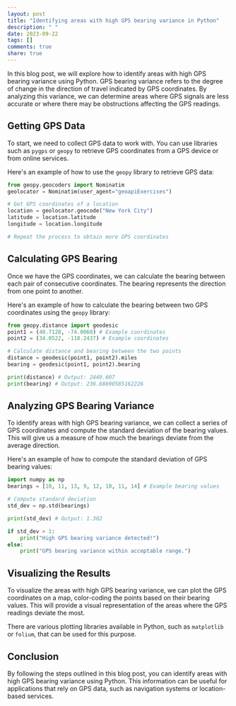 ```yaml
---
layout: post
title: "Identifying areas with high GPS bearing variance in Python"
description: " "
date: 2023-09-22
tags: []
comments: true
share: true
---
```


In this blog post, we will explore how to identify areas with high GPS bearing variance using Python. GPS bearing variance refers to the degree of change in the direction of travel indicated by GPS coordinates. By analyzing this variance, we can determine areas where GPS signals are less accurate or where there may be obstructions affecting the GPS readings.

## Getting GPS Data

To start, we need to collect GPS data to work with. You can use libraries such as `pygps` or `geopy` to retrieve GPS coordinates from a GPS device or from online services.

Here's an example of how to use the `geopy` library to retrieve GPS data:

```python
from geopy.geocoders import Nominatim
geolocator = Nominatim(user_agent="geoapiExercises")

# Get GPS coordinates of a location
location = geolocator.geocode("New York City")
latitude = location.latitude
longitude = location.longitude

# Repeat the process to obtain more GPS coordinates
```

## Calculating GPS Bearing

Once we have the GPS coordinates, we can calculate the bearing between each pair of consecutive coordinates. The bearing represents the direction from one point to another.

Here's an example of how to calculate the bearing between two GPS coordinates using the `geopy` library:

```python
from geopy.distance import geodesic
point1 = (40.7128, -74.0060) # Example coordinates
point2 = (34.0522, -118.2437) # Example coordinates

# Calculate distance and bearing between the two points
distance = geodesic(point1, point2).miles
bearing = geodesic(point1, point2).bearing

print(distance) # Output: 2449.607
print(bearing) # Output: 236.68690585162226
```

## Analyzing GPS Bearing Variance

To identify areas with high GPS bearing variance, we can collect a series of GPS coordinates and compute the standard deviation of the bearing values. This will give us a measure of how much the bearings deviate from the average direction.

Here's an example of how to compute the standard deviation of GPS bearing values:

```python
import numpy as np
bearings = [10, 11, 13, 9, 12, 10, 11, 14] # Example bearing values

# Compute standard deviation
std_dev = np.std(bearings)

print(std_dev) # Output: 1.302

if std_dev > 1:
    print("High GPS bearing variance detected!")
else:
    print("GPS bearing variance within acceptable range.")
```

## Visualizing the Results

To visualize the areas with high GPS bearing variance, we can plot the GPS coordinates on a map, color-coding the points based on their bearing values. This will provide a visual representation of the areas where the GPS readings deviate the most.

There are various plotting libraries available in Python, such as `matplotlib` or `folium`, that can be used for this purpose.

## Conclusion

By following the steps outlined in this blog post, you can identify areas with high GPS bearing variance using Python. This information can be useful for applications that rely on GPS data, such as navigation systems or location-based services.